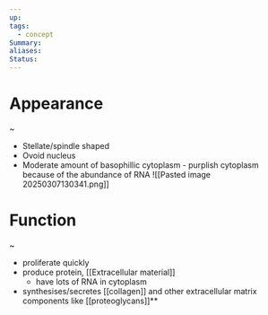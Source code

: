 ```yaml
---
up: 
tags:
  - concept
Summary: 
aliases: 
Status:
---
```

# Appearance
~
- Stellate/spindle shaped
- Ovoid nucleus
- Moderate amount of basophillic cytoplasm - purplish cytoplasm because of the abundance of RNA
![[Pasted image 20250307130341.png]]
<!--SR:!2025-03-14,4,270-->

# Function
~
- proliferate quickly
- produce protein, [[Extracellular material]]
	- have lots of RNA in cytoplasm
- synthesises/secretes [[collagen]] and other extracellular matrix components like [[proteoglycans]]**
<!--SR:!2025-03-14,4,272-->
